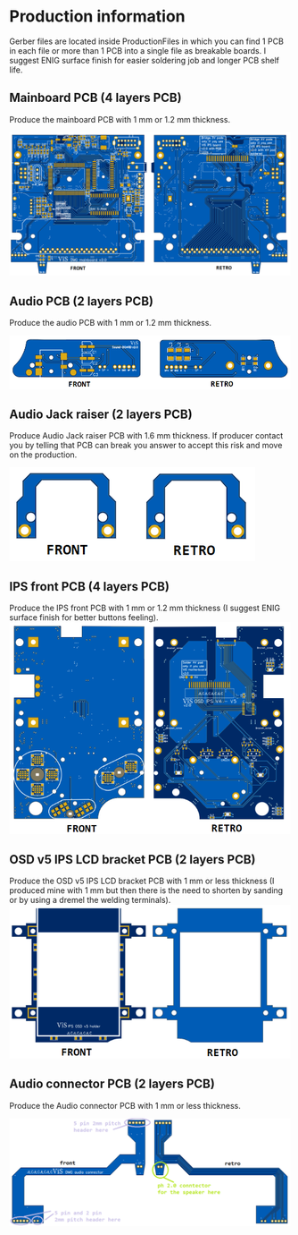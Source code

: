 # Production information

Gerber files are located inside ProductionFiles in which you can find 1 PCB in each file or more than 1 PCB into a single file as breakable boards. 
I suggest ENIG surface finish for easier soldering job and longer PCB shelf life.

## Mainboard PCB (4 layers PCB)

Produce the mainboard PCB with 1 mm or 1.2 mm thickness.

![image](images/mainboard.png)

## Audio PCB (2 layers PCB)

Produce the audio PCB with 1 mm or 1.2 mm thickness. 

![image](images/audioPCB.png)

## Audio Jack raiser (2 layers PCB)

Produce Audio Jack raiser PCB with 1.6 mm thickness. If producer contact you by telling that PCB can break you answer to accept this risk and move on the production.

![image](images/audio_taller.png)

## IPS front PCB (4 layers PCB)

Produce the IPS front PCB with 1 mm or 1.2 mm thickness (I suggest ENIG surface finish for better buttons feeling). 
![image](images/IPS_PCB.png)

## OSD v5 IPS LCD bracket PCB (2 layers PCB)

Produce the OSD v5 IPS LCD bracket PCB with 1 mm or less thickness (I produced mine with 1 mm but then there is the need to shorten by sanding or by using a dremel the welding terminals). 
![image](images/IPS_bracket.png)

## Audio connector PCB (2 layers PCB)

Produce the Audio connector PCB with 1 mm or less thickness.

![image](images/audio_connector.png)
